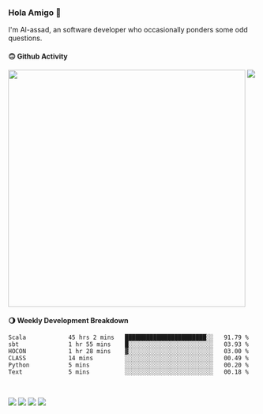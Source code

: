 ### Hola Amigo 🤣   

I'm Al-assad, an software developer who occasionally ponders some odd questions.  
 
#### 🙃 Github Activity 
<div>
  <img src="https://github-readme-stats.vercel.app/api?username=al-assad&show_icons=true" align="top" style="display: inline-block;" width="480"/>
  <img src="https://github-readme-stats.vercel.app/api/top-langs/?username=al-assad&hide=css,html&langs_count=8&layout=compact" align="top" style="display: inline-block;"/>
</div>

#### 🌖 Weekly Development Breakdown
<!--START_SECTION:waka-->

```text
Scala            45 hrs 2 mins   ███████████████████████░░   91.79 %
sbt              1 hr 55 mins    █░░░░░░░░░░░░░░░░░░░░░░░░   03.93 %
HOCON            1 hr 28 mins    ▓░░░░░░░░░░░░░░░░░░░░░░░░   03.00 %
CLASS            14 mins         ░░░░░░░░░░░░░░░░░░░░░░░░░   00.49 %
Python           5 mins          ░░░░░░░░░░░░░░░░░░░░░░░░░   00.20 %
Text             5 mins          ░░░░░░░░░░░░░░░░░░░░░░░░░   00.18 %
```

<!--END_SECTION:waka-->

<br>

<a href="https://twitter.com/Alassad_dev"><img src="https://img.shields.io/badge/Twitter-@Alassad__dev-blue?style=flat&logo=twitter" /></a>
<a href="https://t.me/alassad_dev"><img src="https://img.shields.io/badge/Telegram-@alassad__dev-orange?style=flat&logo=telegram" /></a>
<a href="https://assad.notion.site"><img src="https://img.shields.io/badge/Notion-Al--assad's_Blog-red?style=flat&logo=notion" /></a>
<a href="https://assad.notion.site/Notes-0dbfb98e35034fd5ba4a21cea8006145"><img src="https://img.shields.io/badge/Notion-Al--assad's_Note-yellow?style=flat&logo=notion" /></a>

